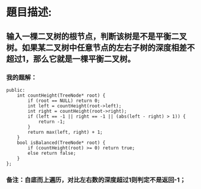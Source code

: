 # 題目描述:
## 输入一棵二叉树的根节点，判断该树是不是平衡二叉树。如果某二叉树中任意节点的左右子树的深度相差不超过1，那么它就是一棵平衡二叉树。
### 我的题解：
```class Solution {
public:
    int countHeight(TreeNode* root) {
        if (root == NULL) return 0;
        int left = countHeight(root->left);
        int right = countHeight(root->right);
        if (left == -1 || right == -1 || (abs(left - right) > 1)) {
            return -1;
        }
        return max(left, right) + 1;
    }
    bool isBalanced(TreeNode* root) {
        if (countHeight(root) >= 0) return true;
        else return false;
    }
};
```
### **备注**：自底而上遍历，对比左右数的深度超过1则判定不是返回-1；
        
